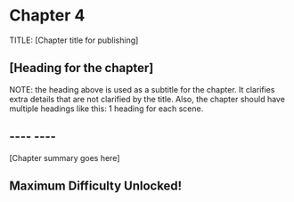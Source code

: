 # Chapter 4
TITLE: [Chapter title for publishing]

## [Heading for the chapter]
NOTE: the heading above is used as a subtitle for the chapter. It clarifies extra details that are not clarified by the title. Also, the chapter should have multiple headings like this: 1 heading for each scene.

## ---- ----

[Chapter summary goes here]

## Maximum Difficulty Unlocked!
